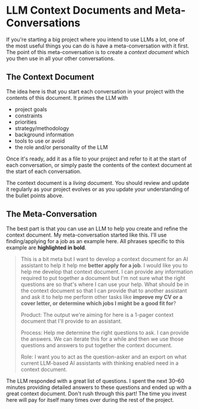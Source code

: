 # LLM Context Documents and Meta-Conversations

If you're starting a big project where you intend to use LLMs a lot, one of the most useful things you can do is have a meta-conversation with it first. The point of this meta-conversation is to create a _context document_ which you then use in all your other conversations.

## The Context Document

The idea here is that you start each conversation in your project with the contents of this document. It primes the LLM with

* project goals
* constraints
* priorities
* strategy/methodology
* background information
* tools to use or avoid
* the role and/or personality of the LLM

Once it's ready, add it as a file to your project and refer to it at the start of each conversation, or simply paste the contents of the context document at the start of each conversation.

The context document is a _living_ document. You should review and update it regularly as your project evolves or as you update your understanding of the bullet points above.

## The Meta-Conversation

The best part is that you can use an LLM to help you create and refine the context document. My meta-conversation started like this. I'll use finding/applying for a job as an example here. All phrases specific to this example are **highlighted in bold**.

> This is a bit meta but I want to develop a context document for an AI assistant to help it help me **better apply for a job**. I would like you to help me develop that context document. I can provide any information required to put together a document but I'm not sure what the right questions are so that's where I can use your help. What should be in the context document so that I can provide that to another assistant and ask it to help me perform other tasks like **improve my CV or a cover letter, or determine which jobs I might be a good fit for**?
> 
> Product: The output we're aiming for here is a 1-pager context document that I'll provide to an assistant.
> 
> Process: Help me determine the right questions to ask. I can provide the answers. We can iterate this for a while and then we use those questions and answers to put together the context document.
> 
> Role: I want you to act as the question-asker and an export on what current LLM-based AI assistants with thinking enabled need in a context document.

The LLM responded with a great list of questions. I spent the next 30–60 minutes providing detailed answers to these questions and ended up with a great context document. Don't rush through this part! The time you invest here will pay for itself many times over during the rest of the project.

